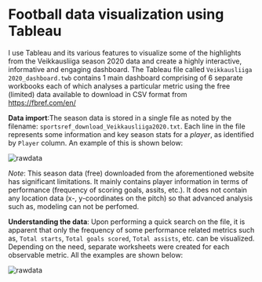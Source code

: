 # Football data visualization using Tableau
 I use Tableau and its various features to visualize some of the highlights from the Veikkausliiga season 2020 data and create a highly interactive, informative and engaging dashboard. The Tableau file called `Veikkausliiga 2020_dashboard.twb` contains 1 main dashboard comprising of 6 separate workbooks each of which analyses a particular metric using the free (limited) data available to download in CSV format from https://fbref.com/en/ 
 
**Data import**:The season data is stored in a single file as noted by the filename: `sportsref_download_Veikkausliiga2020.txt`. Each line in the file represents some information and key season stats for a *player*, as identified by `Player` column. An example of this is shown below:

![rawdata](screenshot/import.PNG)

*Note*: This season data (free) downloaded from the aforementioned website has significant limitations. It mainly contains player information in terms of performance (frequency of scoring goals, assits, etc.). It does not contain any location data (x-, y-coordinates on the pitch) so that advanced analysis such as, modeling can not be perfomed. 

**Understanding the data**: Upon performing a quick search on the file, it is apparent that only the frequency of some performance related metrics such as, `Total starts`, `Total goals scored`, `Total assists`, etc. can be visualized. Depending on the need, separate worksheets were created for each observable metric. All the examples are shown below:

![rawdata](screenshot/ws1.png)

